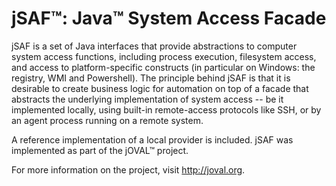 jSAF&trade;: Java&trade; System Access Facade
=============

jSAF is a set of Java interfaces that provide abstractions to computer system access functions, including process execution, filesystem access, and access to platform-specific constructs (in particular on Windows: the registry, WMI and Powershell). The principle behind jSAF is that it is desirable to create business logic for automation on top of a facade that abstracts the underlying implementation of system access -- be it implemented locally, using built-in remote-access protocols like SSH, or by an agent process running on a remote system.

A reference implementation of a local provider is included.  jSAF was implemented as part of the jOVAL&trade; project.

For more information on the project, visit http://joval.org.
